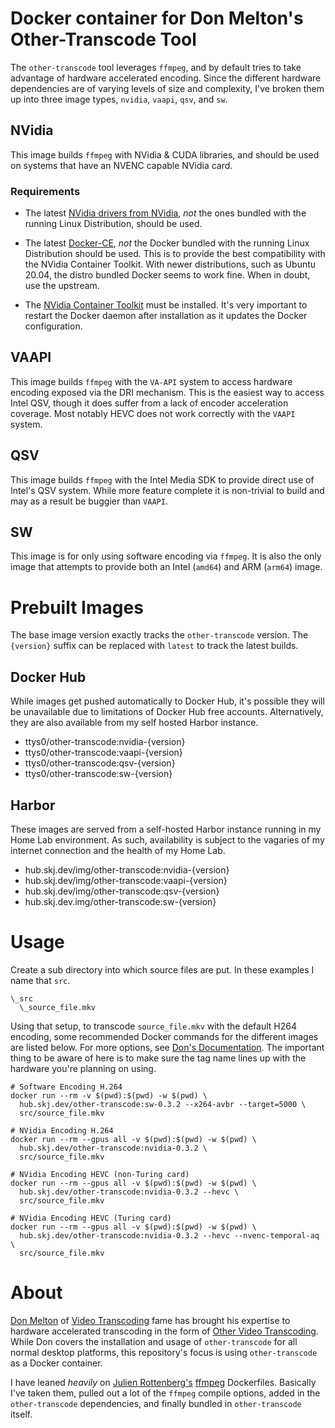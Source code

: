 # Docker container for Don Melton's Other-Transcode Tool

The `other-transcode` tool leverages `ffmpeg`, and by default tries to take advantage of hardware accelerated encoding. Since the different hardware dependencies are of varying levels of size and complexity, I've broken them up into three image types, `nvidia`, `vaapi`, `qsv`, and `sw`.

## NVidia

This image builds `ffmpeg` with NVidia & CUDA libraries, and should be used on systems that have an NVENC capable NVidia card.

### Requirements

* The latest [NVidia drivers from NVidia](https://www.nvidia.com/Download/index.aspx), _not_ the ones bundled with the running Linux Distribution, should be used.

* The latest [Docker-CE](https://docs.docker.com/engine/install/), _not_ the Docker bundled with the running Linux Distribution should be used. This is to provide the best compatibility with the NVidia Container Toolkit. With newer distributions, such as Ubuntu 20.04, the distro bundled Docker seems to work fine. When in doubt, use the upstream.

* The [NVidia Container Toolkit](https://github.com/NVIDIA/nvidia-docker) must be installed. It's very important to restart the Docker daemon after installation as it updates the Docker configuration.

## VAAPI

This image builds `ffmpeg` with the `VA-API` system to access hardware encoding exposed via the DRI mechanism. This is the easiest way to access Intel QSV, though it does suffer from a lack of encoder acceleration coverage. Most notably HEVC does not work correctly with the `VAAPI` system.

## QSV

This image builds `ffmpeg` with the Intel Media SDK to provide direct use of Intel's QSV system. While more feature complete it is non-trivial to build and may as a result be buggier than `VAAPI`.

## SW

This image is for only using software encoding via `ffmpeg`. It is also the only image that attempts to provide both an Intel (`amd64`) and ARM (`arm64`) image.

# Prebuilt Images

The base image version exactly tracks the `other-transcode` version. The `{version}` suffix can be replaced with `latest` to track the latest builds.

## Docker Hub

While images get pushed automatically to Docker Hub, it's possible they will be unavailable due to limitations of Docker Hub free accounts. Alternatively, they are also available from my self hosted Harbor instance.

* ttys0/other-transcode:nvidia-{version}
* ttys0/other-transcode:vaapi-{version}
* ttys0/other-transcode:qsv-{version}
* ttys0/other-transcode:sw-{version}


## Harbor

These images are served from a self-hosted Harbor instance running in my Home Lab environment. As such, availability is subject to the vagaries of my internet connection and the health of my Home Lab.

* hub.skj.dev/img/other-transcode:nvidia-{version}
* hub.skj.dev/img/other-transcode:vaapi-{version}
* hub.skj.dev/img/other-transcode:qsv-{version}
* hub.skj.dev.img/other-transcode:sw-{version}


# Usage

Create a sub directory into which source files are put. In these examples I name that `src`.

```
\_src
  \_source_file.mkv
```

Using that setup, to transcode `source_file.mkv` with the default H264 encoding, some recommended Docker commands for the different images are listed below. For more options, see [Don's Documentation](https://github.com/donmelton/other_video_transcoding/wiki). The important thing to be aware of here is to make sure the tag name lines up with the hardware you're planning on using.

```
# Software Encoding H.264
docker run --rm -v $(pwd):$(pwd) -w $(pwd) \ 
  hub.skj.dev/other-transcode:sw-0.3.2 --x264-avbr --target=5000 \
  src/source_file.mkv

# NVidia Encoding H.264
docker run --rm --gpus all -v $(pwd):$(pwd) -w $(pwd) \ 
  hub.skj.dev/other-transcode:nvidia-0.3.2 \
  src/source_file.mkv

# NVidia Encoding HEVC (non-Turing card)
docker run --rm --gpus all -v $(pwd):$(pwd) -w $(pwd) \ 
  hub.skj.dev/other-transcode:nvidia-0.3.2 --hevc \
  src/source_file.mkv
  
# NVidia Encoding HEVC (Turing card)
docker run --rm --gpus all -v $(pwd):$(pwd) -w $(pwd) \ 
  hub.skj.dev/other-transcode:nvidia-0.3.2 --hevc --nvenc-temporal-aq \
  src/source_file.mkv
```

# About

[Don Melton](http://donmelton.com/) of [Video Transcoding](https://github.com/donmelton/video_transcoding) fame has brought his expertise to hardware accelerated transcoding in the form of [Other Video Transcoding](https://github.com/donmelton/other_video_transcoding). While Don covers the installation and usage of `other-transcode` for all normal desktop platforms, this repository's focus is using `other-transcode` as a Docker container.

I have leaned _heavily_ on [Julien Rottenberg's](https://github.com/jrottenberg) [ffmpeg](https://github.com/jrottenberg/ffmpeg) Dockerfiles. Basically I've taken them, pulled out a lot of the `ffmpeg` compile options, added in the `other-transcode` dependencies, and finally bundled in `other-transcode` itself.

